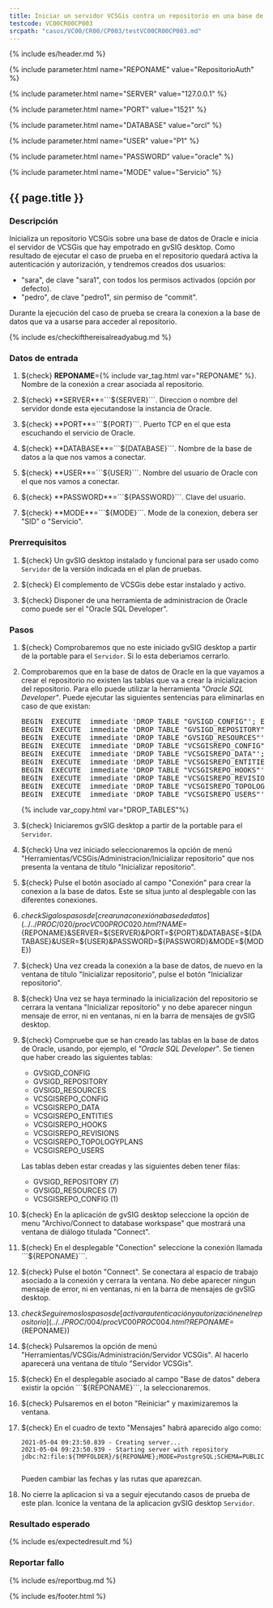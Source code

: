 ```yaml
---
title: Iniciar un servidor VCSGis contra un repositorio en una base de datos Oracle (con autorización)
testcode: VC00CR00CP003
srcpath: "casos/VC00/CR00/CP003/testVC00CR00CP003.md"
---
```


{% include es/header.md %}

{% include parameter.html name="REPONAME" value="RepositorioAuth" %}

{% include parameter.html name="SERVER" value="127.0.0.1" %}

{% include parameter.html name="PORT" value="1521" %}

{% include parameter.html name="DATABASE" value="orcl" %}

{% include parameter.html name="USER" value="P1" %}

{% include parameter.html name="PASSWORD" value="oracle" %}

{% include parameter.html name="MODE" value="Servicio" %}

## {{ page.title }}

### Descripción

Inicializa un repositorio VCSGis sobre una base de datos de Oracle e inicia el servidor 
de VCSGis que hay empotrado en gvSIG desktop.
Como resultado de ejecutar el caso de prueba en el repositorio quedará activa la autenticación
y autorización, y tendremos creados dos usuarios:
* "sara", de clave "sara1", con todos los permisos activados (opción por defecto).
* "pedro", de clave "pedro1", sin permiso de "commit".

Durante la ejecución del caso de prueba se creara la conexion a la base de datos que va a usarse 
para acceder al repositorio.

{% include es/checkifthereisalreadyabug.md %}

### Datos de entrada

1. ${check} **REPONAME**={% include var_tag.html var="REPONAME" %}. Nombre de la conexión a crear asociada al repositorio.

2. ${check} **SERVER**=```${SERVER}```. Direccion o nombre del servidor donde esta ejecutandose la instancia de Oracle.

3. ${check} **PORT**=```${PORT}```. Puerto TCP en el que esta escuchando el servicio de Oracle.

4. ${check} **DATABASE**=```${DATABASE}```. Nombre de la base de datos a la que nos vamos a conectar.

5. ${check} **USER**=```${USER}```. Nombre del usuario de Oracle con el que nos vamos a conectar.

6. ${check} **PASSWORD**=```${PASSWORD}```. Clave del usuario.

7. ${check} **MODE**=```${MODE}```. Mode de la conexion, debera ser "SID" o "Servicio".


### Prerrequisitos

1. ${check} Un gvSIG desktop instalado y funcional para ser usado como ```Servidor``` de la versión indicada
   en el plan de pruebas.

2. ${check} El complemento de VCSGis debe estar instalado y activo.

3. ${check} Disponer de una herramienta de administracion de Oracle como puede ser el "Oracle SQL Developer".

### Pasos

1. ${check} Comprobaremos que no este iniciado gvSIG desktop a partir de la portable 
   para el ```Servidor```. Si lo esta deberiamos cerrarlo.
   
2. Comprobaremos que en la base de datos de Oracle en la que vayamos a crear el repositorio no existen las tablas 
   que va a crear la inicializacion del repositorio. Para ello puede utilizar la herramienta *"Oracle SQL Developer"*.
   Puede ejecutar las siguientes sentencias para eliminarlas en caso de que existan:
   <PRE id="DROP_TABLES" class="language-plaintext highlighter-rouge">
   BEGIN  EXECUTE  immediate 'DROP TABLE "GVSIGD_CONFIG"'; EXCEPTION WHEN OTHERS THEN NULL; END;
   BEGIN  EXECUTE  immediate 'DROP TABLE "GVSIGD_REPOSITORY"'; EXCEPTION WHEN OTHERS THEN NULL; END;
   BEGIN  EXECUTE  immediate 'DROP TABLE "GVSIGD_RESOURCES"'; EXCEPTION WHEN OTHERS THEN NULL; END;
   BEGIN  EXECUTE  immediate 'DROP TABLE "VCSGISREPO_CONFIG"'; EXCEPTION WHEN OTHERS THEN NULL; END;
   BEGIN  EXECUTE  immediate 'DROP TABLE "VCSGISREPO_DATA"'; EXCEPTION WHEN OTHERS THEN NULL; END;
   BEGIN  EXECUTE  immediate 'DROP TABLE "VCSGISREPO_ENTITIES"'; EXCEPTION WHEN OTHERS THEN NULL; END;
   BEGIN  EXECUTE  immediate 'DROP TABLE "VCSGISREPO_HOOKS"'; EXCEPTION WHEN OTHERS THEN NULL; END;
   BEGIN  EXECUTE  immediate 'DROP TABLE "VCSGISREPO_REVISIONS"'; EXCEPTION WHEN OTHERS THEN NULL; END;
   BEGIN  EXECUTE  immediate 'DROP TABLE "VCSGISREPO_TOPOLOGYPLANS"'; EXCEPTION WHEN OTHERS THEN NULL; END;
   BEGIN  EXECUTE  immediate 'DROP TABLE "VCSGISREPO_USERS"'; EXCEPTION WHEN OTHERS THEN NULL; END;
   </PRE>
   {% include var_copy.html var="DROP_TABLES"%}
   
3. ${check} Iniciaremos gvSIG desktop a partir de la portable para el ```Servidor```.

4. ${check} Una vez iniciado seleccionaremos la opción de menú "Herramientas/VCSGis/Administracion/Inicializar repositorio" que nos
   presenta la ventana de título "Inicializar repositorio".
   
5. ${check} Pulse el botón asociado al campo "Conexión" para crear la conexion a la base de datos. Este se situa
   junto al desplegable con las diferentes conexiones.

6. ${check} Siga los pasos de 
   [crear una conexión a base de datos](../../PROC/020/procVC00PROC020.html?NAME=${REPONAME}&SERVER=${SERVER}&PORT=${PORT}&DATABASE=${DATABASE}&USER=${USER}&PASSWORD=${PASSWORD}&MODE=${MODE}) 

7. ${check} Una vez creada la conexión a la base de datos, de nuevo en la ventana de título "Inicializar repositorio",
   pulse el botón "Inicializar repositorio". 
   
8. ${check} Una vez se haya terminado la inicialización del repositorio se cerrara la ventana "Inicializar repositorio"
   y no debe aparecer ningun mensaje de error, ni en ventanas, ni en la barra de mensajes de gvSIG desktop.
   
9. ${check} Compruebe que se han creado las tablas en la base de datos de Oracle, usando, por ejemplo, el *"Oracle SQL Developer"*. 
   Se tienen que haber creado las siguientes tablas:
   * GVSIGD_CONFIG
   * GVSIGD_REPOSITORY
   * GVSIGD_RESOURCES
   * VCSGISREPO_CONFIG
   * VCSGISREPO_DATA
   * VCSGISREPO_ENTITIES
   * VCSGISREPO_HOOKS
   * VCSGISREPO_REVISIONS
   * VCSGISREPO_TOPOLOGYPLANS
   * VCSGISREPO_USERS

   Las tablas deben estar creadas y las siguientes deben tener filas:
   * GVSIGD_REPOSITORY (7)
   * GVSIGD_RESOURCES (7)
   * VCSGISREPO_CONFIG (1)
  
10. ${check} En la aplicación de gvSIG desktop seleccione la opción de menu "Archivo/Connect to database workspase" 
    que mostrará una ventana de diálogo titulada "Connect".

11. ${check} En el desplegable "Conection" seleccione la conexión llamada ```${REPONAME}```.

12. ${check} Pulse el botón "Connect". Se conectara al espacio de trabajo asociado a la conexión y cerrara la ventana.
     No debe aparecer ningun mensaje de error, ni en ventanas, ni en la barra de mensajes de gvSIG desktop.
   
13. ${check} Seguiremos los pasos de [activar autenticación y autorización en el repositorio](../../PROC/004/procVC00PROC004.html?REPONAME=${REPONAME})

14. ${check} Pulsaremos la opción de menú "Herramientas/VCSGis/Administración/Servidor VCSGis". Al hacerlo aparecerá 
    una ventana de título "Servidor VCSGis".

15. ${check} En el desplegable asociado al campo "Base de datos" debera existir la opción ```${REPONAME}```, la seleccionaremos.

16. ${check} Pulsaremos en el boton "Reiniciar" y maximizaremos la ventana.

17. ${check} En el cuadro de texto "Mensajes" habrá aparecido algo como:
    ```
    2021-05-04 09:23:50.839 - Creating server...
    2021-05-04 09:23:50.939 - Starting server with repository jdbc:h2:file:${TMPFOLDER}/${REPONAME};MODE=PostgreSQL;SCHEMA=PUBLIC;ALLOW_LITERALS=ALL...
 
    ```
    Pueden cambiar las fechas y las rutas que aparezcan.

18.  No cierre la aplicacion si va a seguir ejecutando casos de prueba de este plan. Iconice la ventana de la aplicacion gvSIG desktop ```Servidor```.

### Resultado esperado

{% include es/expectedresult.md %}

### Reportar fallo

{% include es/reportbug.md %}

{% include es/footer.html %}

